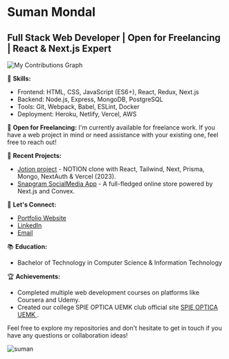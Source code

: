 

# Suman Mondal
## Full Stack Web Developer | Open for Freelancing | React & Next.js Expert

<picture>
    <source media="(prefers-color-scheme: dark)" srcset="https://camo.githubusercontent.com/713e1017679786b7743b64185333e8cbb6b06fb5397ed9c0bcd4e2c57ef62a80/68747470733a2f2f6e6963686f6c61736772696666696e746e2e6769746875622e696f2f6e6963686f6c61736772696666696e746e2f6769746875622d636f6e747269627574696f6e2d677269642d736e616b652d6461726b2e737667" data-canonical-src="https://nicholasgriffintn.github.io/nicholasgriffintn/github-contribution-grid-snake-dark.svg">
    <source media="(prefers-color-scheme: light)" srcset="https://camo.githubusercontent.com/42b0f45aa3cb5e1fd41a6d4f74b782d45dd7a2362be6356a641639852f57b604/68747470733a2f2f6e6963686f6c61736772696666696e746e2e6769746875622e696f2f6e6963686f6c61736772696666696e746e2f6769746875622d636f6e747269627574696f6e2d677269642d736e616b652e737667" data-canonical-src="https://nicholasgriffintn.github.io/nicholasgriffintn/github-contribution-grid-snake.svg">
    <img alt="My Contributions Graph" src="https://camo.githubusercontent.com/42b0f45aa3cb5e1fd41a6d4f74b782d45dd7a2362be6356a641639852f57b604/68747470733a2f2f6e6963686f6c61736772696666696e746e2e6769746875622e696f2f6e6963686f6c61736772696666696e746e2f6769746875622d636f6e747269627574696f6e2d677269642d736e616b652e737667" data-canonical-src="https://nicholasgriffintn.github.io/nicholasgriffintn/github-contribution-grid-snake.svg" style="visibility:visible;max-width:100%;">
  </picture>



🔧 **Skills:**
- Frontend: HTML, CSS, JavaScript (ES6+), React, Redux, Next.js
- Backend: Node.js, Express, MongoDB, PostgreSQL
- Tools: Git, Webpack, Babel, ESLint, Docker
- Deployment: Heroku, Netlify, Vercel, AWS

💼 **Open for Freelancing:**
I'm currently available for freelance work. If you have a web project in mind or need assistance with your existing one, feel free to reach out!

🌱 **Recent Projects:**
- [Jotion project](https://jotion-note.vercel.app/) - NOTION clone with React, Tailwind, Next, Prisma, Mongo, NextAuth & Vercel (2023).
- [Snapgram SocialMedia App](https://snapgram-social.vercel.app/) - A full-fledged online store powered by Next.js and Convex.

💌 **Let's Connect:**
- [Portfolio Website](https://suman-mondal-portfolio.vercel.app/)
- [LinkedIn](https://www.linkedin.com/in/mon03/)
- [Email](mailto:mondalsuman97322@gmail.com.com)

📚 **Education:**
- Bachelor of Technology in Computer Science & Information Technology 

🏆 **Achievements:**
- Completed multiple web development courses on platforms like Coursera and Udemy.
- Created our college SPIE OPTICA UEMK club official site [SPIE OPTICA UEMK ](https://spie-optica-uemk.vercel.app/).

Feel free to explore my repositories and don't hesitate to get in touch if you have any questions or collaboration ideas!
<p><img align="center" src="https://github-readme-streak-stats.herokuapp.com/?user=suman-3&theme=dark" alt="suman" /></p>


